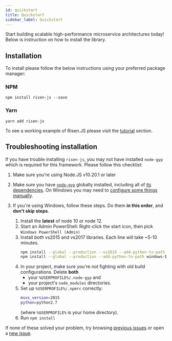 ```yaml
---
id: quickstart
title: Quickstart
sidebar_label: Quickstart
---
```


Start building scalable high-performance microservice architectures today! Below is instruction on how to install the library.

## Installation

To install please follow the below instructions using your preferred package manager:

### NPM

    npm install risen-js --save

### Yarn

    yarn add risen-js

To see a working example of Risen.JS please visit the [tutorial](settingup.md) section.

## Troubleshooting installation

If you have trouble installing `risen-js`, you may not have installed `node-gyp` which is required for this framework. Please follow this checklist:

1. Make sure you're using Node.JS v10.20.1 or later

2. Make sure you have [`node-gyp`](https://github.com/nodejs/node-gyp#installation) globally installed, including all of [its dependencies](https://github.com/nodejs/node-gyp#on-unix). On Windows you may need to [configure some things manually](https://github.com/nodejs/node-gyp#on-windows).

3. If you're using Windows, follow these steps. Do them **in this order**, and **don't skip steps**.

    1. Install the **latest** of node 10 or node 12.
    2. Start an Admin PowerShell: Right-click the start icon, then pick `Windows PowerShell (Admin)`
    3. Install *both* vs2015 and vs2017 libraries. Each line will take ~5-10 minutes.
       ```sh
       npm install --global --production --vs2015 --add-python-to-path windows-build-tools
       npm install --global --production --add-python-to-path windows-build-tools node-gyp
       ```
    4. In your project, make sure you're not fighting with old build configurations. Delete **both**
       * your `%USERPROFILE%/.node-gyp` and
       * your project's `node_modules` directories.
    5. Set up `%USERPROFILE%/.npmrc` correctly:
       ```sh
       msvs_version=2015
       python=python2.7
       ```
       (where `%USERPROFILE%` is your home directory).
    6. Run `npm install`

If none of these solved your problem, try browsing [previous issues](https://github.com/daviemakz/risen-js/issues?q=is%3Aissue) or open a [new issue](https://github.com/daviemakz/risen-js/issues/new).
